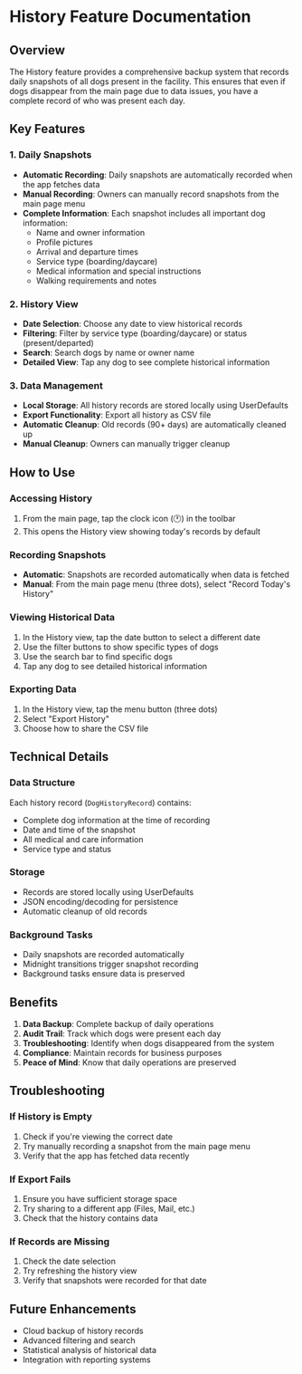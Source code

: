 # History Feature Documentation

## Overview

The History feature provides a comprehensive backup system that records daily snapshots of all dogs present in the facility. This ensures that even if dogs disappear from the main page due to data issues, you have a complete record of who was present each day.

## Key Features

### 1. Daily Snapshots
- **Automatic Recording**: Daily snapshots are automatically recorded when the app fetches data
- **Manual Recording**: Owners can manually record snapshots from the main page menu
- **Complete Information**: Each snapshot includes all important dog information:
  - Name and owner information
  - Profile pictures
  - Arrival and departure times
  - Service type (boarding/daycare)
  - Medical information and special instructions
  - Walking requirements and notes

### 2. History View
- **Date Selection**: Choose any date to view historical records
- **Filtering**: Filter by service type (boarding/daycare) or status (present/departed)
- **Search**: Search dogs by name or owner name
- **Detailed View**: Tap any dog to see complete historical information

### 3. Data Management
- **Local Storage**: All history records are stored locally using UserDefaults
- **Export Functionality**: Export all history as CSV file
- **Automatic Cleanup**: Old records (90+ days) are automatically cleaned up
- **Manual Cleanup**: Owners can manually trigger cleanup

## How to Use

### Accessing History
1. From the main page, tap the clock icon (🕐) in the toolbar
2. This opens the History view showing today's records by default

### Recording Snapshots
- **Automatic**: Snapshots are recorded automatically when data is fetched
- **Manual**: From the main page menu (three dots), select "Record Today's History"

### Viewing Historical Data
1. In the History view, tap the date button to select a different date
2. Use the filter buttons to show specific types of dogs
3. Use the search bar to find specific dogs
4. Tap any dog to see detailed historical information

### Exporting Data
1. In the History view, tap the menu button (three dots)
2. Select "Export History"
3. Choose how to share the CSV file

## Technical Details

### Data Structure
Each history record (`DogHistoryRecord`) contains:
- Complete dog information at the time of recording
- Date and time of the snapshot
- All medical and care information
- Service type and status

### Storage
- Records are stored locally using UserDefaults
- JSON encoding/decoding for persistence
- Automatic cleanup of old records

### Background Tasks
- Daily snapshots are recorded automatically
- Midnight transitions trigger snapshot recording
- Background tasks ensure data is preserved

## Benefits

1. **Data Backup**: Complete backup of daily operations
2. **Audit Trail**: Track which dogs were present each day
3. **Troubleshooting**: Identify when dogs disappeared from the system
4. **Compliance**: Maintain records for business purposes
5. **Peace of Mind**: Know that daily operations are preserved

## Troubleshooting

### If History is Empty
1. Check if you're viewing the correct date
2. Try manually recording a snapshot from the main page menu
3. Verify that the app has fetched data recently

### If Export Fails
1. Ensure you have sufficient storage space
2. Try sharing to a different app (Files, Mail, etc.)
3. Check that the history contains data

### If Records are Missing
1. Check the date selection
2. Try refreshing the history view
3. Verify that snapshots were recorded for that date

## Future Enhancements

- Cloud backup of history records
- Advanced filtering and search
- Statistical analysis of historical data
- Integration with reporting systems 